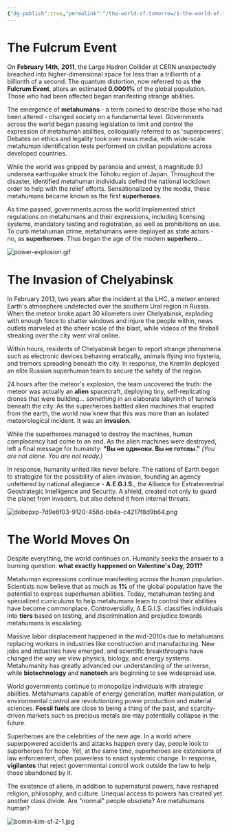 ```yaml
---
{"dg-publish":true,"permalink":"/the-world-of-tomorrow/1-the-world-of-tomorrow/","tags":["gardenEntry"]}
---
```


# The Fulcrum Event
On **February 14th,** **2011**, the Large Hadron Collider at CERN unexpectedly breached into higher-dimensional space for less than a trillionth of a billionth of a second. The quantum distortion, now referred to as **the Fulcrum Event**, alters an estimated **0.0001%** of the global population. Those who had been affected began manifesting strange abilities.

The emergence of **metahumans** - a term coined to describe those who had been altered - changed society on a fundamental level. Governments across the world began passing legislation to limit and control the expression of metahuman abilities, colloquially referred to as 'superpowers'. Debates on ethics and legality took over mass media, with wide-scale metahuman identification tests performed on civilian populations across developed countries.

While the world was gripped by paranoia and unrest, a magnitude 9.1 undersea earthquake struck the Tōhoku region of Japan. Throughout the disaster, identified metahuman individuals defied the national lockdown order to help with the relief efforts. Sensationalized by the media, these metahumans became known as the first **superheroes**.

As time passed, governments across the world implemented strict regulations on metahumans and their expressions, including licensing systems, mandatory testing and registration, as well as prohibitions on use. To curb metahuman crime, metahumans were deployed as state actors - no, as **superheroes**. Thus began the age of the modern **superhero**...

![power-explosion.gif](/img/user/Masks/Journal%20Assets/Safari/power-explosion.gif)

# The Invasion of Chelyabinsk
In February 2013, two years after the incident at the LHC, a meteor entered Earth's atmosphere undetected over the southern Ural region in Russia. When the meteor broke apart 30 kilometers over Chelyabinsk, exploding with enough force to shatter windows and injure the people within, news outlets marveled at the sheer scale of the blast, while videos of the fireball streaking over the city went viral online.

Within hours, residents of Chelyabinsk began to report strange phenomena such as electronic devices behaving erratically, animals flying into hysteria, and tremors spreading beneath the city. In response, the Kremlin deployed an elite Russian superhuman team to secure the safety of the region.

24 hours after the meteor's explosion, the team uncovered the truth: the meteor was actually an **alien** spacecraft, deploying tiny, self-replicating drones that were building... *something* in an elaborate labyrinth of tunnels beneath the city. As the superheroes battled alien machines that erupted from the earth, the world now knew that this was more than an isolated meteorological incident. It was an **invasion**.

While the superheroes managed to destroy the machines, human complacency had come to an end. As the alien machines were destroyed, left a final message for humanity: **"Вы не одиноки. Вы не готовы."** *(You are not alone. You are not ready.)*

In response, humanity united like never before. The nations of Earth began to strategize for the possibility of alien invasion, founding an agency unfettered by national allegiance - **A.E.G.I.S.**, the Alliance for Extraterrestrial Geostrategic Intelligence and Security. A shield, created not only to guard the planet from invaders, but also defend it from internal threats.

![debepxp-7d9e6f03-9120-458d-bb4a-c4217f8d9b64.png](/img/user/Masks/Journal%20Assets/Safari/debepxp-7d9e6f03-9120-458d-bb4a-c4217f8d9b64.png)

# The World Moves On
Despite everything, the world continues on. Humanity seeks the answer to a burning question: **what exactly happened on Valentine's Day, 2011?**

Metahuman expressions continue manifesting across the human population. Scientists now believe that as much as **1%** of the global population have the potential to express superhuman abilities. Today, metahuman testing and specialized curriculums to help metahumans learn to control their abilities have become commonplace. Controversially, A.E.G.I.S. classifies individuals into **tiers** based on testing, and discrimination and prejudice towards metahumans is escalating.

Massive labor displacement happened in the mid-2010s due to metahumans replacing workers in industries like construction and manufacturing. New jobs and industries have emerged, and scientific breakthroughs have changed the way we view physics, biology, and energy systems. Metahumanity has greatly advanced our understanding of the universe, while **biotechnology** and **nanotech** are beginning to see widespread use.

World governments continue to monopolize individuals with strategic abilities. Metahumans capable of energy generation, matter manipulation, or environmental control are revolutionizing power production and material sciences. **Fossil fuels** are close to being a thing of the past, and scarcity-driven markets such as precious metals are may potentially collapse in the future.

Superheroes are the celebrities of the new age. In a world where superpowered accidents and attacks happen every day, people look to superheroes for hope. Yet, at the same time, superheroes are extensions of law enforcement, often powerless to enact systemic change. In response, **vigilantes** that reject governmental control work outside the law to help those abandoned by it.

The existence of aliens, in addition to supernatural powers, have reshaped religion, philosophy, and culture. Unequal access to powers has created yet another class divide. Are "normal" people obsolete? Are metahumans human?

![bomin-kim-sf-2-1.jpg](/img/user/Masks/Journal%20Assets/Safari/bomin-kim-sf-2-1.jpg)